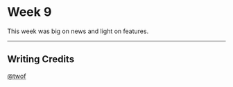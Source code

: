 # Week 9
This week was big on news and light on features. 

***
## Writing Credits
[@twof](https://github.com/twof)
